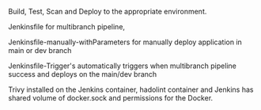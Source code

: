 Build, Test, Scan and Deploy to the appropriate environment.

Jenkinsfile for multibranch pipeline,

Jenkinsfile-manually-withParameters for manually deploy application in main or dev branch

Jenkinsfile-Trigger's automatically triggers when multibranch pipeline success and deploys on the main/dev branch

Trivy installed on the Jenkins container, hadolint container and Jenkins has shared volume of docker.sock and permissions for the Docker.
